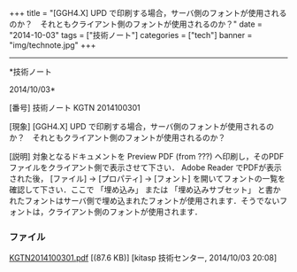 ﻿+++
title = "[GGH4.X] UPD で印刷する場合，サーバ側のフォントが使用されるのか？　それともクライアント側のフォントが使用されるのか？"
date = "2014-10-03"
tags = ["技術ノート"]
categories = ["tech"]
banner = "img/technote.jpg"
+++

-----------------------------------------------------------------------------------------------------------------------------

*技術ノート

2014/10/03*


[番号]
技術ノート KGTN 2014100301

[現象]
[GGH4.X] UPD
で印刷する場合，サーバ側のフォントが使用されるのか？　それともクライアント側のフォントが使用されるのか？

[説明]
対象となるドキュメントを Preview PDF (from ???)
へ印刷し，そのPDFファイルをクライアント側で表示させて下さい． Adobe
Reader でPDFが表示された後， [ファイル] → [プロパティ] →
[フォント] を開いてフォントの一覧を確認して下さい．ここで 「埋め込み」
または 「埋め込みサブセット」
と書かれたフォントはサーバ側で埋め込まれたフォントが使用されます．そうでないフォントは，クライアント側のフォントが使用されます．


### ファイル

 
 


[KGTN2014100301.pdf](http://techreport.kitasp.net/attachments/download/1747/KGTN2014100301.pdf)
 [(87.6 KB)] [kitasp 技術センター, 2014/10/03
20:08]


 


 

